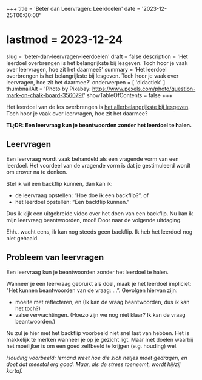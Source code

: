 +++
title = 'Beter dan Leervragen: Leerdoelen'
date = '2023-12-25T00:00:00'
# lastmod = 2023-12-24
slug = 'beter-dan-leervragen-leerdoelen'
draft = false
description = 'Het leerdoel overbrengen is het belangrijkste bij lesgeven. Toch hoor je vaak over leervragen, hoe zit het daarmee?'
summary = 'Het leerdoel overbrengen is het belangrijkste bij lesgeven. Toch hoor je vaak over leervragen, hoe zit het daarmee?'
onderwerpen = [
    'didactiek'
]
thumbnailAlt = 'Photo by Pixabay: https://www.pexels.com/photo/question-mark-on-chalk-board-356079/'
showTableOfContents = false
+++

Het leerdoel van de les overbrengen is [het allerbelangrijkste bij lesgeven](../2023-12-24%20Het%20allerbelangrijkste%20bij%20lesgeven/). Toch hoor je vaak over leervragen, hoe zit het daarmee?

**TL;DR: Een leervraag kun je beantwoorden zonder het leerdoel te halen.**

## Leervragen

Een leervraag wordt vaak behandeld als een vragende vorm van een leerdoel. Het voordeel van de vragende vorm is dat je gestimuleerd wordt om erover na te denken. 

Stel ik wil een backflip kunnen, dan kan ik:

- de leervraag opstellen: “Hoe doe ik een backflip?”, of
- het leerdoel opstellen: “Een backflip kunnen.”

Dus ik kijk een uitgebreide video over het doen van een backflip. Nu kan ik mijn leervraag beantwoorden, mooi! Door naar de volgende uitdaging.

Ehh.. wacht eens, ik kan nog steeds geen backflip. Ik heb het leerdoel nog niet gehaald.

## Probleem van leervragen

Een leervraag kun je beantwoorden zonder het leerdoel te halen.

Wanneer je een leervraag gebruikt als doel, maak je het leerdoel impliciet: "Het kunnen beantwoorden van de vraag: …”. Gevolgen hiervan zijn:

- moeite met reflecteren, en (Ik kan de vraag beantwoorden, dus ik kan het toch?)
- valse verwachtingen. (Hoezo zijn we nog niet klaar? Ik kan de vraag beantwoorden.)

Nu zul je hier met het backflip voorbeeld niet snel last van hebben. Het is makkelijk te merken wanneer je op je gezicht ligt. Maar met doelen waarbij het moeilijker is om een goed zelfbeeld te krijgen (e.g. houding) wel.

*Houding voorbeeld: Iemand weet hoe die zich netjes moet gedragen, en doet dat meestal erg goed. Maar, als de stress toeneemt, wordt hij/zij kortaf.*